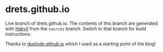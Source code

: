 drets.github.io
=================

Live branch of drets.github.io. The contents of this branch are generated
with [Hakyll](http://jaspervdj.be/hakyll/) from the `sources` branch. Switch
to that branch for build instructions.

Thanks to [duplode.github.io](https://github.com/duplode/duplode.github.io/tree/sources) 
which I used as a starting point of the blog!


